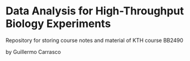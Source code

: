 # Data Analysis for High-Throughput Biology Experiments

Repository for storing course notes and material of KTH course BB2490

by Guillermo Carrasco
